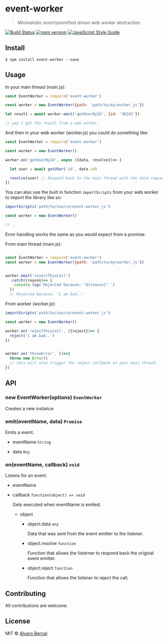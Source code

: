 # event-worker 
> Minimalistic event/promified driven web worker abstraction.

[![Build Status](https://travis-ci.org/AlvaroBernalG/event-worker.svg?branch=master)](https://travis-ci.org/AlvaroBernalG/event-worker) [![npm version](https://badge.fury.io/js/event-worker.svg)](https://badge.fury.io/js/event-worker) [![JavaScript Style Guide](https://img.shields.io/badge/code_style-standard-brightgreen.svg)](https://standardjs.com)

## Install

```
$ npm install event-worker --save
```

## Usage 

In your main thread (main.js): 
```js
const EventWorker = require('event-worker')

const worker = new EventWorker({path: 'path/to/my/worker.js'})

let result = await worker.emit('getUserById', {id: '30242'})

// yay I got the result from a web worker.

```

And then in your web worker (worker.js) you could do something like:

```js
const EventWorker = require('event-worker')

const worker = new EventWorker()

worker.on('getUserById', async ({data, resolve})=> {

  let user = await getUSer('id', data.id) 

  resolve(user) // Respond back to the main thread with the data requested.
})
```

You can also use the built in function `importScripts` from your web worker to import the library like so:

```js
importScripts('path/to/source/event-worker.js')

const worker = new EventWorker()

// ...

```

Error handling works the same as you would expect from a promise:

From main thread (main.js):

```js

const EventWorker = require('event-worker')
const worker = new EventWorker({path: 'path/to/my/worker.js'})


worker.emit('rejectThisCall')
  .catch((reason)=> { 
    console.log('Rejected because: "${reason}" ')
  })
  // Rejected because: "I am bad.."

```

From worker (worker.js):
```js
importScripts('path/to/source/event-worker.js')

const worker = new EventWorker()

worker.on('rejectThisCall', ({reject})=> {
  reject('I am bad..')
})


worker.on('throwError', ()=>{
  throw new Error()
  // this will also trigger the reject callback on your main thread.
})
```

## API

### new EventWorker(options) `EventWorker`

Creates a new instance 

### emit(eventName, data) `Promise`

Emits a event.
  * eventName `String`

  * data `Any`


### on(eventName, callback) `void`

Listens for an event. 

* eventName

* callback `function(object) => void`

  Gets executed when eventName is emited.

  * object 
    * object.data `any`

      Data that was sent from the event emitter to the listener. 
      
    * object.resolve  `function`

      Function that allows the listerner to respond back the original event emitter.

    * object.reject  `function`

      Function that allows the listener to reject the call.


## Contributing

All contributions are welcome.


## License
MIT © [Alvaro Bernal](https://github.com/AlvaroBernalG/) 
